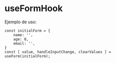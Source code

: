 # useFormHook

Ejemplo de uso:
```
const initialForm = {
    name: '',
    age: 0,
    email: '',
}
const [ value, handleInputChange, clearValues ] = useForm(initialForm);
```